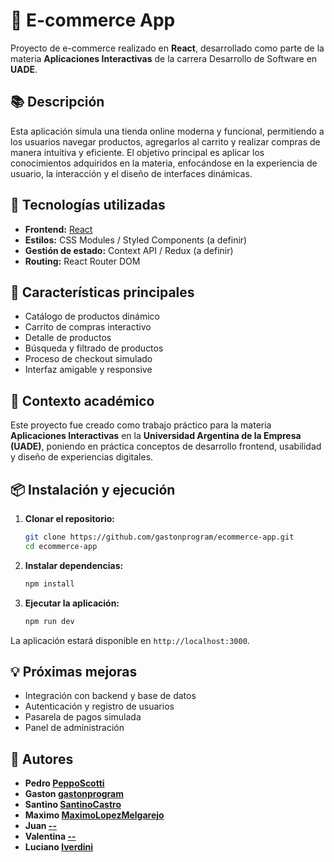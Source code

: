 # 🛒 E-commerce App

Proyecto de e-commerce realizado en **React**, desarrollado como parte de la materia **Aplicaciones Interactivas** de la carrera Desarrollo de Software en **UADE**.

## 📚 Descripción

Esta aplicación simula una tienda online moderna y funcional, permitiendo a los usuarios navegar productos, agregarlos al carrito y realizar compras de manera intuitiva y eficiente. El objetivo principal es aplicar los conocimientos adquiridos en la materia, enfocándose en la experiencia de usuario, la interacción y el diseño de interfaces dinámicas.

## 🚀 Tecnologías utilizadas

- **Frontend:** [React](https://reactjs.org/)
- **Estilos:** CSS Modules / Styled Components (a definir)
- **Gestión de estado:** Context API / Redux (a definir)
- **Routing:** React Router DOM

## 🎯 Características principales

- Catálogo de productos dinámico
- Carrito de compras interactivo
- Detalle de productos
- Búsqueda y filtrado de productos
- Proceso de checkout simulado
- Interfaz amigable y responsive

## 🏫 Contexto académico

Este proyecto fue creado como trabajo práctico para la materia **Aplicaciones Interactivas** en la **Universidad Argentina de la Empresa (UADE)**, poniendo en práctica conceptos de desarrollo frontend, usabilidad y diseño de experiencias digitales.

## 📦 Instalación y ejecución

1. **Clonar el repositorio:**
    ```bash
    git clone https://github.com/gastonprogram/ecommerce-app.git
    cd ecommerce-app
    ```

2. **Instalar dependencias:**
    ```bash
    npm install
    ```

3. **Ejecutar la aplicación:**
    ```bash
    npm run dev
    ```

La aplicación estará disponible en `http://localhost:3000`.

## 💡 Próximas mejoras

- Integración con backend y base de datos
- Autenticación y registro de usuarios
- Pasarela de pagos simulada
- Panel de administración

## 🤝 Autores

- **Pedro [PeppoScotti](https://github.com/PeppoScotti)**
- **Gaston [gastonprogram](https://github.com/gastonprogram)**
- **Santino [SantinoCastro](https://github.com/Gusabelu1)**
- **Maximo [MaximoLopezMelgarejo](https://github.com/maximolopezmelgarejo)**
- **Juan [--](https://github.com/Juanli255)**
- **Valentina [--](https://github.com/gastonprogram)**
- **Luciano [lverdini](https://github.com/lverdini)**

